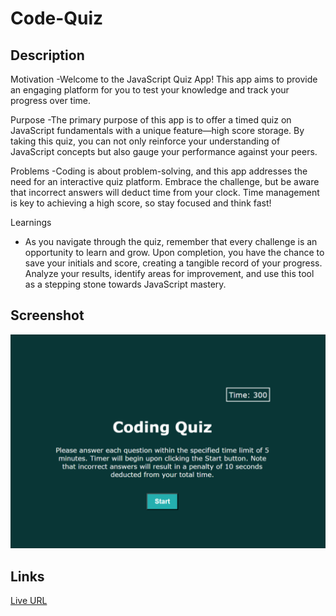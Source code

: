 # Code-Quiz


## Description
Motivation
-Welcome to the JavaScript Quiz App! This app aims to provide an engaging platform for you to test your knowledge and track your progress over time.

Purpose
-The primary purpose of this app is to offer a timed quiz on JavaScript fundamentals with a unique feature—high score storage. By taking this quiz, you can not only reinforce your understanding of JavaScript concepts but also gauge your performance against your peers.

Problems
-Coding is about problem-solving, and this app addresses the need for an interactive quiz platform. Embrace the challenge, but be aware that incorrect answers will deduct time from your clock. Time management is key to achieving a high score, so stay focused and think fast!

Learnings
- As you navigate through the quiz, remember that every challenge is an opportunity to learn and grow. Upon completion, you have the chance to save your initials and score, creating a tangible record of your progress. Analyze your results, identify areas for improvement, and use this tool as a stepping stone towards JavaScript mastery.


## Screenshot
![Screenshot of Code Quiz](./images/code-quiz.png)


## Links
[Live URL](https://xtianhope.github.io/code-quiz/)